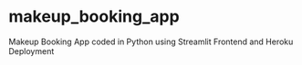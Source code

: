 # makeup_booking_app
Makeup Booking App coded in Python using Streamlit Frontend and Heroku Deployment

